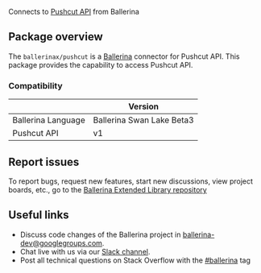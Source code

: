 Connects to [Pushcut API](https://www.pushcut.io/webapi.html) from Ballerina

## Package overview
The `ballerinax/pushcut` is a [Ballerina](https://ballerina.io/) connector for Pushcut API.
This package provides the capability to access Pushcut API.

### Compatibility
|                               | Version                         |
|-------------------------------|---------------------------------|
| Ballerina Language            | Ballerina Swan Lake Beta3       | 
| Pushcut API                   | v1                              |

## Report issues
To report bugs, request new features, start new discussions, view project boards, etc., go to the [Ballerina Extended Library repository](https://github.com/ballerina-platform/ballerina-extended-library)

## Useful links
- Discuss code changes of the Ballerina project in [ballerina-dev@googlegroups.com](mailto:ballerina-dev@googlegroups.com).
- Chat live with us via our [Slack channel](https://ballerina.io/community/slack/).
- Post all technical questions on Stack Overflow with the [#ballerina](https://stackoverflow.com/questions/tagged/ballerina) tag
